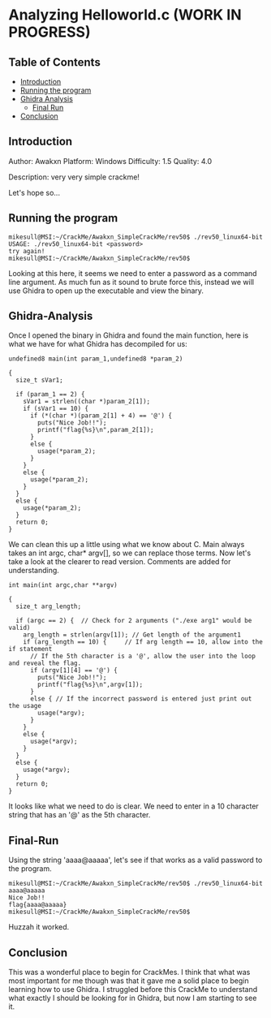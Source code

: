 # Analyzing Helloworld.c (WORK IN PROGRESS)

## Table of Contents
* [Introduction](#introduction)
* [Running the program](#Running-the-program)
* [Ghidra Analysis](#Ghidra-Analysis)
    - [Final Run](#Final-Run)
* [Conclusion](#Conclusion)
## Introduction

Author: Awakxn
Platform: Windows
Difficulty: 1.5
Quality: 4.0

Description: very very simple crackme!

Let's hope so...

## Running the program

```
mikesull@MSI:~/CrackMe/Awakxn_SimpleCrackMe/rev50$ ./rev50_linux64-bit
USAGE: ./rev50_linux64-bit <password>
try again!
mikesull@MSI:~/CrackMe/Awakxn_SimpleCrackMe/rev50$
```

Looking at this here, it seems we need to enter a password as a command line argument.
As much fun as it sound to brute force this, instead we will use Ghidra to open up the
executable and view the binary.

## Ghidra-Analysis

Once I opened the binary in Ghidra and found the main function, here is what we have for
what Ghidra has decompiled for us:

```
undefined8 main(int param_1,undefined8 *param_2)

{
  size_t sVar1;
  
  if (param_1 == 2) {
    sVar1 = strlen((char *)param_2[1]);
    if (sVar1 == 10) {
      if (*(char *)(param_2[1] + 4) == '@') {
        puts("Nice Job!!");
        printf("flag{%s}\n",param_2[1]);
      }
      else {
        usage(*param_2);
      }
    }
    else {
      usage(*param_2);
    }
  }
  else {
    usage(*param_2);
  }
  return 0;
}
```

We can clean this up a little using what we know about C. Main always takes an
int argc, char* argv[], so we can replace those terms. Now let's take a look
at the clearer to read version. Comments are added for understanding.

```
int main(int argc,char **argv)

{
  size_t arg_length;
  
  if (argc == 2) {  // Check for 2 arguments ("./exe arg1" would be valid)
    arg_length = strlen(argv[1]); // Get length of the argument1 
    if (arg_length == 10) {     // If arg length == 10, allow into the if statement
      // If the 5th character is a '@', allow the user into the loop and reveal the flag.
      if (argv[1][4] == '@') {
        puts("Nice Job!!");
        printf("flag{%s}\n",argv[1]);
      }
      else { // If the incorrect password is entered just print out the usage
        usage(*argv);
      }
    }
    else {
      usage(*argv);
    }
  }
  else {
    usage(*argv);
  }
  return 0;
}
```

It looks like what we need to do is clear. We need to enter in a 10 character
string that has an '@' as the 5th character.

## Final-Run

Using the string 'aaaa@aaaaa', let's see if that works as a valid password to
the program.

```
mikesull@MSI:~/CrackMe/Awakxn_SimpleCrackMe/rev50$ ./rev50_linux64-bit aaaa@aaaaa
Nice Job!!
flag{aaaa@aaaaa}
mikesull@MSI:~/CrackMe/Awakxn_SimpleCrackMe/rev50$
```
Huzzah it worked.

## Conclusion

This was a wonderful place to begin for CrackMes. I think that what was most
important for me though was that it gave me a solid place to begin learning
how to use Ghidra. I struggled before this CrackMe to understand what exactly
I should be looking for in Ghidra, but now I am starting to see it.